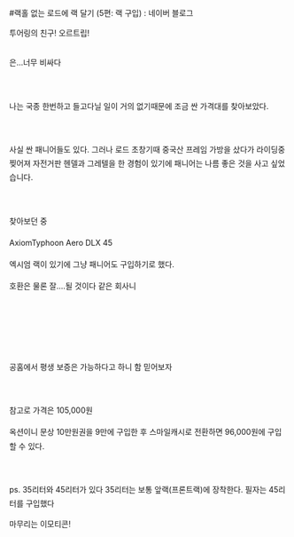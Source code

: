 #랙홀 없는 로드에 랙 달기 (5편: 랙 구입) : 네이버 블로그
<div class="wrap_rabbit pcol2 _param(1) _postViewArea221545338594" id="post-view221545338594">
<!-- Rabbit HTML --><div class="se-viewer se-theme-default" lang="ko-KR">
<!-- SE_DOC_HEADER_END -->
<div class="se-main-container">
<div class="se-component se-text se-l-default" id="SE-06927f50-7db4-11e9-9ca1-1107eddad493">
<div class="se-component-content">
<div class="se-section se-section-text se-l-default">
<div class="se-module se-module-text"><!-- SE-TEXT { --><p class="se-text-paragraph se-text-paragraph-align-justify" id="SE-7897f1a9-7dbf-11e9-9ca1-21cf0b4b4327" style="line-height:1.8;"><span class="se-fs- se-ff-" id="SE-ec526940-7dbf-11e9-9ca1-e735d129f0c8" style="">투어링의 친구! 오르트립!</span></p><!-- } SE-TEXT --></div>
</div>
</div>
</div> <div class="se-component se-image se-l-default" id="SE-068f23ef-7db4-11e9-9ca1-dd4670074c19">
<div class="se-component-content se-component-content-fit">
<div class="se-section se-section-image se-l-default se-section-align-justify">
<a class="se-module se-module-image __se_image_link __se_link" data-linkdata='{"id" : "SE-068f23ef-7db4-11e9-9ca1-dd4670074c19", "src" : "https://postfiles.pstatic.net/MjAxOTA1MjRfNTEg/MDAxNTU4NjU3Njk4Nzg4.J4OxxHBqbFLt_YbvBgozf2AnmVK0vJ6P4vohZ7RTFSgg.FCjtey90hrXGU78lL5rvdHDUzp5XCW7_wHCa1ny5pqYg.JPEG.dls32208/Screenshot_20190524-083857_Chrome.jpg", "linkUse" : "false", "link" : ""}' data-linktype="img" href="#" onclick="return false;" style=" ">
<img alt="" class="se-image-resource" data-height="1900" data-lazy-src="https://postfiles.pstatic.net/MjAxOTA1MjRfNTEg/MDAxNTU4NjU3Njk4Nzg4.J4OxxHBqbFLt_YbvBgozf2AnmVK0vJ6P4vohZ7RTFSgg.FCjtey90hrXGU78lL5rvdHDUzp5XCW7_wHCa1ny5pqYg.JPEG.dls32208/Screenshot_20190524-083857_Chrome.jpg?type=w966" data-width="900" src="https://postfiles.pstatic.net/MjAxOTA1MjRfNTEg/MDAxNTU4NjU3Njk4Nzg4.J4OxxHBqbFLt_YbvBgozf2AnmVK0vJ6P4vohZ7RTFSgg.FCjtey90hrXGU78lL5rvdHDUzp5XCW7_wHCa1ny5pqYg.JPEG.dls32208/Screenshot_20190524-083857_Chrome.jpg?type=w80_blur">
</img></a> </div>
</div>
</div> <div class="se-component se-text se-l-default" id="SE-e66eb817-7dbc-11e9-9ca1-fbf1b1b8be7a">
<div class="se-component-content">
<div class="se-section se-section-text se-l-default">
<div class="se-module se-module-text"><!-- SE-TEXT { --><p class="se-text-paragraph se-text-paragraph-align-justify" id="SE-78988deb-7dbf-11e9-9ca1-175c458cda4d" style="line-height:1.8;"><span class="se-fs- se-ff-" id="SE-ec52de71-7dbf-11e9-9ca1-07d4560c3c2c" style="">은...너무 비싸다</span></p><!-- } SE-TEXT --><!-- SE-TEXT { --><p class="se-text-paragraph se-text-paragraph-align-justify" id="SE-78988ded-7dbf-11e9-9ca1-21cc479cc238" style="line-height:1.8;"><span class="se-fs- se-ff-" id="SE-ec52de72-7dbf-11e9-9ca1-a337028ccf88" style="">​</span></p><!-- } SE-TEXT --><!-- SE-TEXT { --><p class="se-text-paragraph se-text-paragraph-align-justify" id="SE-78988def-7dbf-11e9-9ca1-716e601cb182" style="line-height:1.8;"><span class="se-fs- se-ff-" id="SE-ec530583-7dbf-11e9-9ca1-7f326d76d263" style="">나는 국종 한번하고 들고다닐 일이 거의 없기때문에 조금 싼 가격대를 찾아보았다.</span></p><!-- } SE-TEXT --><!-- SE-TEXT { --><p class="se-text-paragraph se-text-paragraph-align-justify" id="SE-78988df1-7dbf-11e9-9ca1-739ba598d2b4" style="line-height:1.8;"><span class="se-fs- se-ff-" id="SE-ec530584-7dbf-11e9-9ca1-d1244fc99c42" style="">​</span></p><!-- } SE-TEXT --><!-- SE-TEXT { --><p class="se-text-paragraph se-text-paragraph-align-justify" id="SE-7898b503-7dbf-11e9-9ca1-9738daf15137" style="line-height:1.8;"><span class="se-fs- se-ff-" id="SE-ec530585-7dbf-11e9-9ca1-551c0efac470" style="">사실 싼 패니어들도 있다. 그러나 로드 초창기때 중국산 프레임 가방을 샀다가 라이딩중 찢어져 자전거판 헨델과 그레텔을 한 경험이 있기에 패니어는 나름 좋은 것을 사고 싶었습니다.</span></p><!-- } SE-TEXT --><!-- SE-TEXT { --><p class="se-text-paragraph se-text-paragraph-align-justify" id="SE-7898b505-7dbf-11e9-9ca1-5deed95a6086" style="line-height:1.8;"><span class="se-fs- se-ff-" id="SE-ec530586-7dbf-11e9-9ca1-b942b3d517e5" style="">​</span></p><!-- } SE-TEXT --><!-- SE-TEXT { --><p class="se-text-paragraph se-text-paragraph-align-justify" id="SE-7898b507-7dbf-11e9-9ca1-9f5fb4a079f8" style="line-height:1.8;"><span class="se-fs- se-ff-" id="SE-ec530587-7dbf-11e9-9ca1-81b7b182188a" style="">찾아보던 중 </span></p><!-- } SE-TEXT --><!-- SE-TEXT { --><p class="se-text-paragraph se-text-paragraph-align-justify" id="SE-7898b509-7dbf-11e9-9ca1-1356f8965290" style="line-height:1.8;"><span class="se-fs- se-ff-" id="SE-ec530588-7dbf-11e9-9ca1-8791a1a8661f" style="">AxiomTyphoon Aero DLX 45</span></p><!-- } SE-TEXT --><!-- SE-TEXT { --><p class="se-text-paragraph se-text-paragraph-align-justify" id="SE-7898b50b-7dbf-11e9-9ca1-3be7fc21d2e2" style="line-height:1.8;"><span class="se-fs- se-ff-" id="SE-ec530589-7dbf-11e9-9ca1-0103b1453653" style="">엑시엄 랙이 있기에 그냥 패니어도 구입하기로 했다.</span></p><!-- } SE-TEXT --><!-- SE-TEXT { --><p class="se-text-paragraph se-text-paragraph-align-justify" id="SE-7898b50d-7dbf-11e9-9ca1-7f3373a7c0e6" style="line-height:1.8;"><span class="se-fs- se-ff-" id="SE-ec532c9a-7dbf-11e9-9ca1-1b2204c5ae19" style="">호환은 물론 잘....될 것이다 같은 회사니</span></p><!-- } SE-TEXT --></div>
</div>
</div>
</div> <div class="se-component se-image se-l-default" id="SE-e66a9966-7dbc-11e9-9ca1-d1d40358ddb5">
<div class="se-component-content se-component-content-fit">
<div class="se-section se-section-image se-l-default se-section-align-justify">
<a class="se-module se-module-image __se_image_link __se_link" data-linkdata='{"id" : "SE-e66a9966-7dbc-11e9-9ca1-d1d40358ddb5", "src" : "https://postfiles.pstatic.net/MjAxOTA1MjRfMjY3/MDAxNTU4NjU5NjkwOTE4.NugyYu_7JN9f9_yNjtqdEtM-37z20Afmd27uO3WCKA8g.oUhDVJ4oti3ZxV6zTgpMb3MmdBh2JMXYTPS-pqocZgog.JPEG.dls32208/Screenshot_20190524-083418_Chrome.jpg", "linkUse" : "false", "link" : ""}' data-linktype="img" href="#" onclick="return false;" style=" ">
<img alt="" class="se-image-resource" data-height="1900" data-lazy-src="https://postfiles.pstatic.net/MjAxOTA1MjRfMjY3/MDAxNTU4NjU5NjkwOTE4.NugyYu_7JN9f9_yNjtqdEtM-37z20Afmd27uO3WCKA8g.oUhDVJ4oti3ZxV6zTgpMb3MmdBh2JMXYTPS-pqocZgog.JPEG.dls32208/Screenshot_20190524-083418_Chrome.jpg?type=w966" data-width="900" src="https://postfiles.pstatic.net/MjAxOTA1MjRfMjY3/MDAxNTU4NjU5NjkwOTE4.NugyYu_7JN9f9_yNjtqdEtM-37z20Afmd27uO3WCKA8g.oUhDVJ4oti3ZxV6zTgpMb3MmdBh2JMXYTPS-pqocZgog.JPEG.dls32208/Screenshot_20190524-083418_Chrome.jpg?type=w80_blur">
</img></a> </div>
</div>
</div> <div class="se-component se-text se-l-default" id="SE-be807ab4-7dbe-11e9-9ca1-13652510be79">
<div class="se-component-content">
<div class="se-section se-section-text se-l-default">
<div class="se-module se-module-text"><!-- SE-TEXT { --><p class="se-text-paragraph se-text-paragraph-align-justify" id="SE-ec53a1cc-7dbf-11e9-9ca1-b7dae7b6cb3d" style="line-height:1.8;"><span class="se-fs- se-ff-" id="SE-ec53a1cb-7dbf-11e9-9ca1-2912bc20c487" style="">​</span></p><!-- } SE-TEXT --><!-- SE-TEXT { --><p class="se-text-paragraph se-text-paragraph-align-justify" id="SE-ec53a1ce-7dbf-11e9-9ca1-9bf8714838ff" style="line-height:1.8;"><span class="se-fs- se-ff-" id="SE-ec53a1cd-7dbf-11e9-9ca1-2b3d4e10b15b" style="">​</span></p><!-- } SE-TEXT --></div>
</div>
</div>
</div> <div class="se-component se-image se-l-default" id="SE-bca6d89b-7dbe-11e9-9ca1-97ed541c9cc0">
<div class="se-component-content se-component-content-fit">
<div class="se-section se-section-image se-l-default se-section-align-justify">
<a class="se-module se-module-image __se_image_link __se_link" data-linkdata='{"id" : "SE-bca6d89b-7dbe-11e9-9ca1-97ed541c9cc0", "src" : "https://postfiles.pstatic.net/MjAxOTA1MjRfNzEg/MDAxNTU4NjU5NjkyNDQw.0yro9SDP67F7oncZt2iJYfDamndmsNbYdHEfg02m044g.5blHy17EUugN1kzLqCvIXOfecxZ0rY6huBWRpcCxGHcg.JPEG.dls32208/Screenshot_20190524-095602_Chrome.jpg", "linkUse" : "false", "link" : ""}' data-linktype="img" href="#" onclick="return false;" style=" ">
<img alt="" class="se-image-resource" data-height="1900" data-lazy-src="https://postfiles.pstatic.net/MjAxOTA1MjRfNzEg/MDAxNTU4NjU5NjkyNDQw.0yro9SDP67F7oncZt2iJYfDamndmsNbYdHEfg02m044g.5blHy17EUugN1kzLqCvIXOfecxZ0rY6huBWRpcCxGHcg.JPEG.dls32208/Screenshot_20190524-095602_Chrome.jpg?type=w966" data-width="900" src="https://postfiles.pstatic.net/MjAxOTA1MjRfNzEg/MDAxNTU4NjU5NjkyNDQw.0yro9SDP67F7oncZt2iJYfDamndmsNbYdHEfg02m044g.5blHy17EUugN1kzLqCvIXOfecxZ0rY6huBWRpcCxGHcg.JPEG.dls32208/Screenshot_20190524-095602_Chrome.jpg?type=w80_blur">
</img></a> </div>
</div>
</div> <div class="se-component se-text se-l-default" id="SE-aaac39cd-7dbf-11e9-9ca1-71d9bab4566f">
<div class="se-component-content">
<div class="se-section se-section-text se-l-default">
<div class="se-module se-module-text"><!-- SE-TEXT { --><p class="se-text-paragraph se-text-paragraph-align-justify" id="SE-ec541700-7dbf-11e9-9ca1-bb8d7761faa7" style="line-height:1.8;"><span class="se-fs- se-ff-" id="SE-ec5416ff-7dbf-11e9-9ca1-45aa1b5729af" style="">공홈에서 평생 보증은 가능하다고 하니 함 믿어보자</span></p><!-- } SE-TEXT --><!-- SE-TEXT { --><p class="se-text-paragraph se-text-paragraph-align-justify" id="SE-ec541702-7dbf-11e9-9ca1-972e841ab989" style="line-height:1.8;"><span class="se-fs- se-ff-" id="SE-ec541701-7dbf-11e9-9ca1-a9c95d051c17" style="">​</span></p><!-- } SE-TEXT --><!-- SE-TEXT { --><p class="se-text-paragraph se-text-paragraph-align-justify" id="SE-ec543e14-7dbf-11e9-9ca1-eda432355b78" style="line-height:1.8;"><span class="se-fs- se-ff-" id="SE-ec543e13-7dbf-11e9-9ca1-e3413b0be8ad" style="">참고로 가격은 105,000원</span></p><!-- } SE-TEXT --><!-- SE-TEXT { --><p class="se-text-paragraph se-text-paragraph-align-justify" id="SE-ec543e16-7dbf-11e9-9ca1-77ad0f950c51" style="line-height:1.8;"><span class="se-fs- se-ff-" id="SE-ec543e15-7dbf-11e9-9ca1-93dac5060e59" style="">옥션이니 문상 10만원권을 9만에 구입한 후 스마일캐시로 전환하면 96,000원에 구입할 수 있다.</span></p><!-- } SE-TEXT --><!-- SE-TEXT { --><p class="se-text-paragraph se-text-paragraph-align-justify" id="SE-ec543e18-7dbf-11e9-9ca1-49e826c8fbb2" style="line-height:1.8;"><span class="se-fs- se-ff-" id="SE-ec543e17-7dbf-11e9-9ca1-dfce60dc1109" style="">​</span></p><!-- } SE-TEXT --><!-- SE-TEXT { --><p class="se-text-paragraph se-text-paragraph-align-justify" id="SE-ec543e1a-7dbf-11e9-9ca1-4d29293d6eff" style="line-height:1.8;"><span class="se-fs- se-ff-" id="SE-ec543e19-7dbf-11e9-9ca1-e9a917ee505c" style="">ps. 35리터와 45리터가 있다 35리터는 보통 앞랙(프론트랙)에 장착한다. 필자는 45리터를 구입했다</span></p><!-- } SE-TEXT --><!-- SE-TEXT { --><p class="se-text-paragraph se-text-paragraph-align-justify" id="SE-ec543e1c-7dbf-11e9-9ca1-f7b0fc46e9df" style=""><span class="se-fs- se-ff-" id="SE-ec543e1b-7dbf-11e9-9ca1-913d34e2126d" style="">마무리는 이모티콘!</span></p><!-- } SE-TEXT --><!-- SE-TEXT { --><p class="se-text-paragraph se-text-paragraph-align-justify" id="SE-ec543e1e-7dbf-11e9-9ca1-35de0d86fa96" style=""><span class="se-fs- se-ff-" id="SE-ec543e1d-7dbf-11e9-9ca1-7d25885a6e87" style="">​</span></p><!-- } SE-TEXT --></div>
</div>
</div>
</div> <div class="se-component se-sticker se-l-default" id="SE-aaab9d8c-7dbf-11e9-9ca1-dd3c436c8f2e">
<div class="se-component-content">
<div class="se-section se-section-sticker se-section-align-justify se-l-default">
<div class="se-module se-module-sticker">
<a class="__se_sticker_link __se_link" data-linkdata='{"src" : "https://storep-phinf.pstatic.net/linesoft_01/original_4.gif", "packCode" : "linesoft_01", "seq" : "4", "width" : "370", "height" : "320"}' data-linktype="sticker" href="#" onclick="return false;">
<img alt="" class="se-sticker-image" src="https://storep-phinf.pstatic.net/linesoft_01/original_4.gif?type=pa50_50">
</img></a>
</div>
</div>
</div>
</div> <div class="se-component se-text se-l-default" id="SE-ad5e3aaa-7dbf-11e9-9ca1-1b5d1b83cba5">
<div class="se-component-content">
<div class="se-section se-section-text se-l-default">
<div class="se-module se-module-text"><!-- SE-TEXT { --><p class="se-text-paragraph se-text-paragraph-align-justify" id="SE-ec546530-7dbf-11e9-9ca1-d97e4e09555b" style=""><span class="se-fs- se-ff-" id="SE-ec54652f-7dbf-11e9-9ca1-23481e5d119f" style="">​</span></p><!-- } SE-TEXT --></div>
</div>
</div>
</div> </div>
</div>
</div>